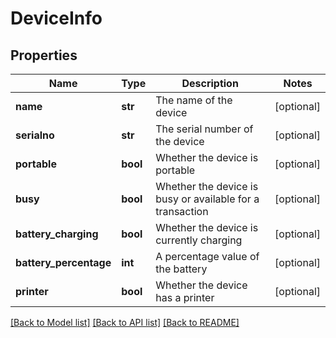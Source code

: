 # DeviceInfo

## Properties
Name | Type | Description | Notes
------------ | ------------- | ------------- | -------------
**name** | **str** | The name of the device | [optional] 
**serialno** | **str** | The serial number of the device | [optional] 
**portable** | **bool** | Whether the device is portable | [optional] 
**busy** | **bool** | Whether the device is busy or available for a transaction | [optional] 
**battery_charging** | **bool** | Whether the device is currently charging | [optional] 
**battery_percentage** | **int** | A percentage value of the battery | [optional] 
**printer** | **bool** | Whether the device has a printer | [optional] 

[[Back to Model list]](../README.md#documentation-for-models) [[Back to API list]](../README.md#documentation-for-api-endpoints) [[Back to README]](../README.md)



